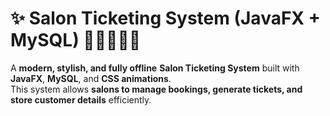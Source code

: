 # ✨ Salon Ticketing System (JavaFX + MySQL) 💇‍♀️💆‍♂️💅  

A **modern, stylish, and fully offline** **Salon Ticketing System** built with **JavaFX**, **MySQL**, and **CSS animations**.  
This system allows **salons to manage bookings, generate tickets, and store customer details** efficiently.
